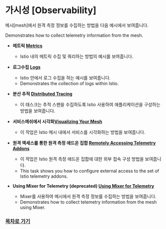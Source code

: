 # 가시성 [Observability]

메시\[mesh\]에서 원격 측정 정보를 수집하는 방법을 다음 예시에서 보여줍니다.

Demonstrates how to collect telemetry information from the mesh.



* **메트릭 [Metrics](./metrics/README.md)**
  * Istio 내의 메트릭 수집 및 쿼리하는 방법의 예시를 보여줍니다.

* **로그수집 [Logs](./logs/README.md)**
  * Istio 안에서 로그 수집을 하는 예시를 보여줍니다.
  * Demonstrates the collection of logs within Istio.

* **분산 추적 [Distributed Tracing](./distributed-tracing/README.md)**
  * 이 태스크는 추적 스팬을 수집하도록 Istio 사용하여 애플리케이션을 구성하는 방법을 보여줍니다.

* **서비스메쉬에서 시각화[Visualizing Your Mesh](./visualizing-your-mesh.md)**
  * 이 작업은 Istio 메시 내에서 서비스를 시각화하는 방법을 보여줍니다.

* **원격 액세스를 통한 원격 측정 애드온 집합 [Remotely Accessing Telemetry Addons](./remotely-accessing-telemetry-addons.md)**
  * 이 작업은 Istio 원격 측정 애드온 집합에 대한 외부 접속 구성 방법을 보여줍니다.
  * This task shows you how to configure external access to the set of Istio telemetry addons.

* **Using Mixer for Telemetry \(deprecated\) [Using Mixer for Telemetry](./using-mixer-for-telemetry.md)**
  * Mixer를 사용하여 메시에서 원격 측정 정보를 수집하는 방법을 보여줍니다.
  * Demonstrates how to collect telemetry information from the mesh using Mixer.


### [목차로 가기](../../README.md)




